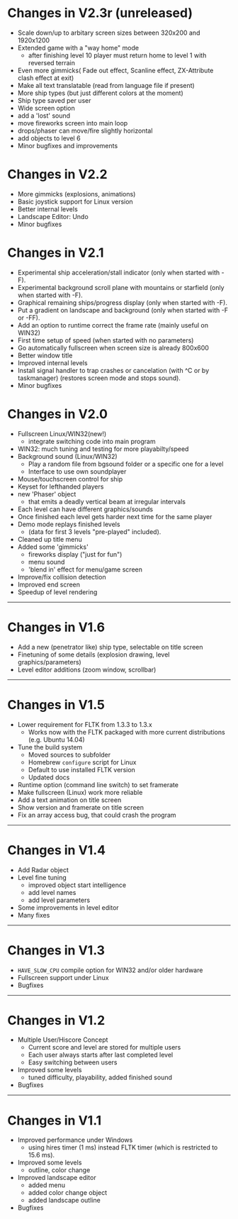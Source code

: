 Changes in V2.3r (unreleased)
================

- Scale down/up to arbitary screen sizes between 320x200 and 1920x1200
- Extended game with a "way home" mode
	- after finishing level 10 player must return home to level 1 with reversed terrain
- Even more gimmicks( Fade out effect, Scanline effect, ZX-Attribute clash effect at exit)
- Make all text translatable (read from language file if present)
- More ship types (but just different colors at the moment)
- Ship type saved per user
- Wide screen option
- add a 'lost' sound
- move fireworks screen into main loop
- drops/phaser can move/fire slightly horizontal
- add objects to level 6
- Minor bugfixes and improvements

Changes in V2.2
===============

- More gimmicks (explosions, animations)
- Basic joystick support for Linux version
- Better internal levels
- Landscape Editor: Undo
- Minor bugfixes

Changes in V2.1
===============

- Experimental ship acceleration/stall indicator
  (only when started with -F).
- Experimental background scroll plane with mountains or starfield
  (only when started with -F).
- Graphical remaining ships/progress display
  (only when started with -F).
- Put a gradient on landscape and background
  (only when started with -F or -FF).
- Add an option to runtime correct the frame rate (mainly useful on WIN32)
- First time setup of speed (when started with no parameters)
- Go automatically fullscreen when screen size is already 800x600
- Better window title
- Improved internal levels
- Install signal handler to trap crashes or cancelation (with ^C or by taskmanager)
  (restores screen mode and stops sound).
- Minor bugfixes

Changes in V2.0
===============

- Fullscreen Linux/WIN32(new!)
	- integrate switching code into main program
- WIN32: much tuning and testing for more playabilty/speed
- Background sound (Linux/WIN32)
	- Play a random file from bgsound folder or a specific one for a level
   - Interface to use own soundplayer
- Mouse/touchscreen control for ship
- Keyset for lefthanded players
- new 'Phaser' object
	- that emits a deadly vertical beam at irregular intervals
- Each level can have different graphics/sounds
- Once finished each level gets harder next time for the same player
- Demo mode replays finished levels
	- (data for first 3 levels "pre-played" included).
- Cleaned up title menu
- Added some 'gimmicks'
	- fireworks display ("just for fun")
	- menu sound
	- 'blend in' effect for menu/game screen
- Improve/fix collision detection
- Improved end screen
- Speedup of level rendering

---

Changes in V1.6
===============

- Add a new (penetrator like) ship type, selectable on title screen
- Finetuning of some details (explosion drawing, level graphics/parameters)
- Level editor additions (zoom window, scrollbar)

---

Changes in V1.5
===============

- Lower requirement for FLTK from 1.3.3 to 1.3.x
	- Works now with the FLTK packaged with more current distributions (e.g. Ubuntu 14.04)
- Tune the build system
	- Moved sources to subfolder
	- Homebrew `configure` script for Linux
	- Default to use installed FLTK version
	- Updated docs
- Runtime option (command line switch) to set framerate
- Make fullscreen (Linux) work more reliable
- Add a text animation on title screen
- Show version and framerate on title screen
- Fix an array access bug, that could crash the program

---

Changes in V1.4
===============

- Add Radar object
- Level fine tuning
	- improved object start intelligence
	- add level names
	- add level parameters
- Some improvements in level editor
- Many fixes

---

Changes in V1.3
===============

- `HAVE_SLOW_CPU` compile option for WIN32 and/or older hardware
- Fullscreen support under Linux
- Bugfixes

---

Changes in V1.2
===============

- Multiple User/Hiscore Concept
	- Current score and level are stored for multiple users
	- Each user always starts after last completed level
	- Easy switching between users
- Improved some levels
	- tuned difficulty, playability, added finished sound
- Bugfixes

---

Changes in V1.1
===============

- Improved performance under Windows
	- using hires timer (1 ms) instead FLTK timer (which is restricted to 15.6 ms).
- Improved some levels
	- outline, color change
- Improved landscape editor
	- added menu
	- added color change object
	- added landscape outline
- Bugfixes
